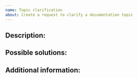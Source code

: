 ```yaml
---
name: Topic clarification
about: Create a request to clarify a documentation topic
---
```

<!-- (REQUIRED) What is the issue/current behavior? -->
## Description:

<!-- (OPTIONAL) What would a solution for this issue look like? -->
## Possible solutions:

<!-- (OPTIONAL) What other information can you provide about this issue? -->
## Additional information:

<!--
Thank you for taking the time to report this issue!
GitHub Issues should only be created for problems/topics related to this project's codebase.

Before submitting this issue, please make sure you are complying with our Code of Conduct:
https://github.com/magento/devdocs/blob/develop/.github/CODE_OF_CONDUCT.md

Issues that do not comply with our Code of Conduct or do not contain enough information may be closed at the maintainers' discretion.

Feel free to remove this section before creating this issue.
-->
